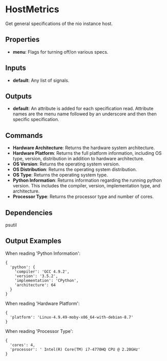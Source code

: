 HostMetrics
===========
Get general specifications of the nio instance host.

Properties
----------
- **menu**: Flags for turning off/on various specs.

Inputs
------
- **default**: Any list of signals.

Outputs
-------
- **default**: An attribute is added for each specification read. Attribute names are the menu name followed by an underscore and then then specific specification.

Commands
--------
- **Hardware Architecture**: Returns the hardware system architecture.
- **Hardware Platform**: Returns the full platform information, including OS type, version, distribution in addition to hardware architecture.
- **OS Version**: Returns the operating system version.
- **OS Distribution**: Returns the operating system distribution.
- **OS Type**: Returns the operating system type.
- **Python Information**: Returns information regarding the running python version.  This includes the compiler, version, implementation type, and architecture.
- **Processor Type**: Returns the processor type and number of cores.

Dependencies
--------
psutil

Output Examples
---------------
When reading 'Python Information':
```
{
  'python': {
    'compiler': 'GCC 4.9.2',
    'version': '3.5.2',
    'implementation': 'CPython',
    'architecture': 64
  }
}
```

When reading 'Hardware Platform':
```
{
  'platform': 'Linux-4.9.49-moby-x86_64-with-debian-8.7'
}
```

When reading 'Processor Type':
```
{
  'cores': 4,
  'processor': ' Intel(R) Core(TM) i7-4770HQ CPU @ 2.20GHz'
}
```
